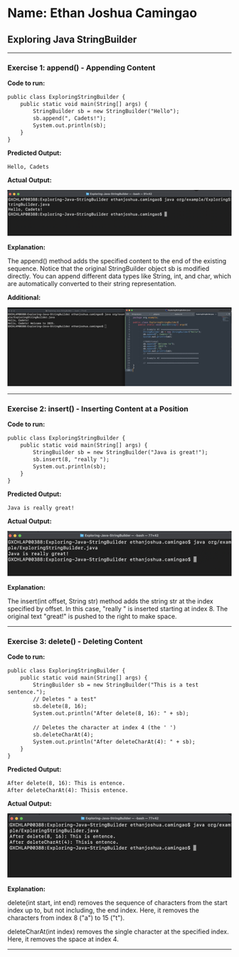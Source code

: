 # Name: Ethan Joshua Camingao
## Exploring Java StringBuilder

---

### Exercise 1: append() - Appending Content

**Code to run:**
```
public class ExploringStringBuilder {
    public static void main(String[] args) {
        StringBuilder sb = new StringBuilder("Hello");
        sb.append(", Cadets!");
        System.out.println(sb);
    }
}
```
**Predicted Output:**
```
Hello, Cadets
```

**Actual Output:**

<img src="https://github.com/ethan-josh/Exploring-Java-StringBuilder/blob/main/images/Ex1.png"/>

**Explanation:**

The append() method adds the specified content to the end of the existing sequence. Notice that the original StringBuilder object sb is modified directly. You can append different data types like String, int, and char, which are automatically converted to their string representation.

**Additional:**

<img src="https://github.com/ethan-josh/Exploring-Java-StringBuilder/blob/main/images/Ex1-additional.png"/>

---

### Exercise 2: insert() - Inserting Content at a Position

**Code to run:**
```
public class ExploringStringBuilder {
    public static void main(String[] args) {
        StringBuilder sb = new StringBuilder("Java is great!");
        sb.insert(8, "really ");
        System.out.println(sb);
    }
}
```
**Predicted Output:**
```
Java is really great!
```

**Actual Output:**

<img src="https://github.com/ethan-josh/Exploring-Java-StringBuilder/blob/main/images/Ex2.png"/>

**Explanation:**

The insert(int offset, String str) method adds the string str at the index specified by offset. In this case, "really " is inserted starting at index 8. The original text "great!" is pushed to the right to make space.

---

### Exercise 3: delete() - Deleting Content

**Code to run:**
```
public class ExploringStringBuilder {
    public static void main(String[] args) {
        StringBuilder sb = new StringBuilder("This is a test sentence.");
        // Deletes " a test"
        sb.delete(8, 16); 
        System.out.println("After delete(8, 16): " + sb);

        // Deletes the character at index 4 (the ' ')
        sb.deleteCharAt(4);
        System.out.println("After deleteCharAt(4): " + sb);
    }
}
```
**Predicted Output:**
```
After delete(8, 16): This is entence.
After deleteCharAt(4): Thisis entence.
```

**Actual Output:**

<img src="https://github.com/ethan-josh/Exploring-Java-StringBuilder/blob/main/images/Ex3.png"/>

**Explanation:**

delete(int start, int end) removes the sequence of characters from the start index up to, but not including, the end index. Here, it removes the characters from index 8 ("a") to 15 ("t").

deleteCharAt(int index) removes the single character at the specified index. Here, it removes the space at index 4.

---

